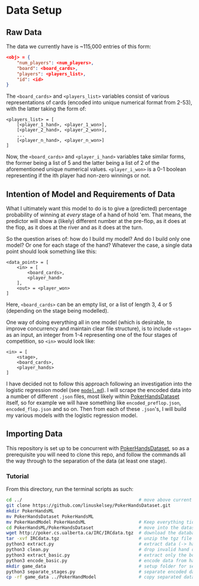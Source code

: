 # Data Setup

## Raw Data

The data we currently have is ~115,000 entries of this form:

```json
<obj> = {
    "num_players": <num_players>,
    "board": <board_cards>,
    "players": <players_list>,
    "id": <id>
}
```

The `<board_cards>` and `<players_list>` variables consist of various representations of cards (encoded into unique numerical format from 2-53), with the latter taking the form of:

```python3
<players_list> = [
    [<player_1_hand>, <player_1_won>],
    [<player_2_hand>, <player_2_won>],
    ...
    [<player_n_hand>, <player_n_won>]
]
```

Now, the `<board_cards>` and `<player_i_hand>` variables take similar forms, the former being a list of 5 and the latter being a list of 2 of the aforementioned unique numerical values. `<player_i_won>` is a 0-1 boolean representing if the ith player had non-zero winnings or not.

## Intention of Model and Requirements of Data

What I ultimately want this model to do is to give a (predicted) percentage probability of winning at *every* stage of a hand of hold 'em. That means, the predictor will show a (likely) different number at the pre-flop, as it does at the flop, as it does at the river and as it does at the turn.

So the question arises of: how do I build my model? And do I build only one model? Or one for each stage of the hand? Whatever the case, a single data point should look something like this:

```python3
<data_point> = [
    <in> = [
        <board_cards>,
        <player_hand>
    ],
    <out> = <player_won>
]
```

Here, `<board_cards>` can be an empty list, or a list of length 3, 4 or 5 (depending on the stage being modelled).

One way of doing everything all in one model (which is desirable, to improve concurrency and maintain clear file structure), is to include `<stage>` as an input, an integer from 1-4 representing one of the four stages of competition, so `<in>` would look like:

```python3
<in> = [
    <stage>,
    <board_cards>,
    <player_hands>
]
```

I have decided not to follow this approach following an investigation into the logistic regression model (see [`model.md`](model.md)). I will scrape the encoded data into a number of different `.json` files, most likely within [PokerHandsDataset](https://github.com/linuskelsey/PokerHandsDataset) itself, so for example we will have something like `encoded_preflop.json`, `encoded_flop.json` and so on. Then from each of these `.json`'s, I will build my various models with the logistic regression model.

## Importing Data

This repository is set up to be concurrent with [PokerHandsDataset](https://github.com/linuskelsey/PokerHandsDataset), so as a prerequisite you will need to clone this repo, and follow the commands all the way through to the separation of the data (at least one stage).

### Tutorial

From this directory, run the terminal scripts as such:

```zsh
cd ../                                            # move above current directory
git clone https://github.com/linuskelsey/PokerHandsDataset.git
mkdir PokerHandsML
mv PokerHandsDataset PokerHandsML
mv PokerHandModel PokerHandsML                    # Keep everything tidy!
cd PokerHandsML/PokerHandsDataset                 # move into the dataset folder
wget http://poker.cs.ualberta.ca/IRC/IRCdata.tgz  # download the database (-> IRCdata.tgz)
tar -xvf IRCdata.tgz                              # unzip the tgz file (-> IRCdata)
python3 extract.py                                # extract data (-> hands.json)
python3 clean.py                                  # drop invalid hand data (-> hands_valid.json)
python3 extract_basic.py                          # extract only the board, players' pocket cards and winners (-> hands_basic.json)
python3 encode_basic.py                           # encode data from hands_basic.json into integers for a machine learning model (-> encoded_basic.json)
mkdir game_data                                   # setup folder for separated data
python3 separate_stages.py                        # separate encoded data into different stages of a hand (preflop, flop, river and turn (or all))
cp -rf game_data ../PokerHandModel                # copy separated data to model folder
```